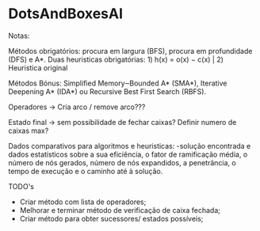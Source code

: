 # DotsAndBoxesAI

Notas:

Métodos obrigatórios: procura em largura (BFS), procura em profundidade (DFS) e A*.
Duas heuristicas obrigatórias: 1) h(x) = o(x) − c(x) | 2) Heuristica original


Métodos Bónus:
Simplified Memory‒Bounded A* (SMA*), Iterative Deepening A* (IDA*) ou Recursive Best First Search (RBFS).

Operadores -> Cria arco / remove arco???

Estado final -> sem possibilidade de fechar caixas? Definir numero de caixas max? 




Dados comparativos para algoritmos e heuristicas:
-solução encontrada e dados estatísticos sobre a sua eficiência,
o fator de ramificação média, o número de nós gerados, número de nós expandidos, a
penetrância, o tempo de execução e o caminho até à solução.


TODO's
- Criar método com lista de operadores;
- Melhorar e terminar método de verificação de caixa fechada;
- Criar método para obter sucessores/ estados possíveis;

